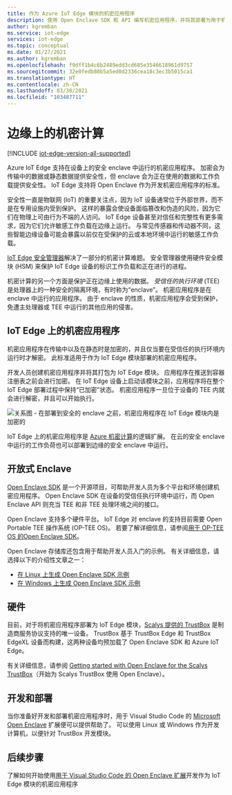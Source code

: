 ```yaml
---
title: 作为 Azure IoT Edge 模块的机密应用程序
description: 使用 Open Enclave SDK 和 API 编写机密应用程序，并将其部署为用于机密计算的 IoT Edge 模块
author: kgremban
ms.service: iot-edge
services: iot-edge
ms.topic: conceptual
ms.date: 01/27/2021
ms.author: kgremban
ms.openlocfilehash: f9dff1b4c6b2489edd3cd685e3546618961d9757
ms.sourcegitcommit: 32e0fedb80b5a5ed0d2336cea18c3ec3b5015ca1
ms.translationtype: HT
ms.contentlocale: zh-CN
ms.lasthandoff: 03/30/2021
ms.locfileid: "103487711"
---
```

# <a name="confidential-computing-at-the-edge"></a>边缘上的机密计算

[!INCLUDE [iot-edge-version-all-supported](../../includes/iot-edge-version-all-supported.md)]

Azure IoT Edge 支持在设备上的安全 enclave 中运行的机密应用程序。 加密会为传输中的数据或静态数据提供安全性，但 enclave 会为正在使用的数据和工作负载提供安全性。 IoT Edge 支持将 Open Enclave 作为开发机密应用程序的标准。

安全性一直是物联网 (IoT) 的重要关注点，因为 IoT 设备通常位于外部世界，而不是在专用设施内受到保护。 这样的暴露会使设备面临篡改和伪造的风险，因为它们在物理上可由行为不端的人访问。 IoT Edge 设备甚至对信任和完整性有更多需求，因为它们允许敏感工作负载在边缘上运行。 与常见传感器和传动器不同，这些智能边缘设备可能会暴露以前仅在受保护的云或本地环境中运行的敏感工作负载。

[IoT Edge 安全管理器](iot-edge-security-manager.md)解决了一部分的机密计算难题。 安全管理器使用硬件安全模块 (HSM) 来保护 IoT Edge 设备的标识工作负载和正在进行的进程。

机密计算的另一个方面是保护正在边缘上使用的数据。 *受信任的执行环境* (TEE) 是处理器上的一种安全的隔离环境，有时称为“enclave”。 机密应用程序是在 enclave 中运行的应用程序。 由于 enclave 的性质，机密应用程序会受到保护，免遭主处理器或 TEE 中运行的其他应用的侵害。

## <a name="confidential-applications-on-iot-edge"></a>IoT Edge 上的机密应用程序

机密应用程序在传输中以及在静态时是加密的，并且仅当要在受信任的执行环境内运行时才解密。 此标准适用于作为 IoT Edge 模块部署的机密应用程序。

开发人员创建机密应用程序并将其打包为 IoT Edge 模块。 应用程序在推送到容器注册表之前会进行加密。 在 IoT Edge 设备上启动该模块之前，应用程序将在整个 IoT Edge 部署过程中保持“已加密”状态。 机密应用程序一旦位于设备的 TEE 内就会进行解密，并且可以开始执行。

![关系图 - 在部署到安全的 enclave 之前，机密应用程序在 IoT Edge 模块内是加密的](./media/deploy-confidential-applications/confidential-applications-encrypted.png)

IoT Edge 上的机密应用程序是 [Azure 机密计算](../confidential-computing/overview.md)的逻辑扩展。 在云的安全 enclave 中运行的工作负荷也可以部署到边缘的安全 enclave 中运行。

## <a name="open-enclave"></a>开放式 Enclave

[Open Enclave SDK](https://openenclave.io/sdk/) 是一个开源项目，可帮助开发人员为多个平台和环境创建机密应用程序。 Open Enclave SDK 在设备的受信任执行环境中运行，而 Open Enclave API 则充当 TEE 和非 TEE 处理环境之间的接口。

Open Enclave 支持多个硬件平台。 IoT Edge 对 enclave 的支持目前需要 Open Portable TEE 操作系统 (OP-TEE OS)。 若要了解详细信息，请参阅[用于 OP-TEE OS 的Open Enclave SDK](https://github.com/openenclave/openenclave/blob/master/docs/GettingStartedDocs/OP-TEE/Introduction.md)。

Open Enclave 存储库还包含用于帮助开发人员入门的示例。 有关详细信息，请选择以下的介绍性文章之一：

* [在 Linux 上生成 Open Enclave SDK 示例](https://github.com/openenclave/openenclave/blob/master/samples/BuildSamplesLinux.md)
* [在 Windows 上生成 Open Enclave SDK 示例](https://github.com/openenclave/openenclave/blob/master/samples/BuildSamplesWindows.md)

## <a name="hardware"></a>硬件

目前，对于将机密应用程序部署为 IoT Edge 模块，[Scalys 提供的 TrustBox](https://scalys.com/trustbox-industrial/) 是制造商服务协议支持的唯一设备。 TrustBox 基于 TrustBox Edge 和 TrustBox EdgeXL 设备而构建，这两种设备均预加载了 Open Enclave SDK 和 Azure IoT Edge。

有关详细信息，请参阅 [Getting started with Open Enclave for the Scalys TrustBox](https://aka.ms/scalys-trustbox-edge-get-started)（开始为 Scalys TrustBox 使用 Open Enclave）。

## <a name="develop-and-deploy"></a>开发和部署

当你准备好开发和部署机密应用程序时，用于 Visual Studio Code 的 [Microsoft Open Enclave](https://marketplace.visualstudio.com/items?itemName=ms-iot.msiot-vscode-openenclave) 扩展便可以提供帮助了。 可以使用 Linux 或 Windows 作为开发计算机，以便针对 TrustBox 开发模块。

## <a name="next-steps"></a>后续步骤

了解如何开始使用[用于 Visual Studio Code 的 Open Enclave 扩展](https://github.com/openenclave/openenclave/tree/master/devex/vscode-extension)开发作为 IoT Edge 模块的机密应用程序
